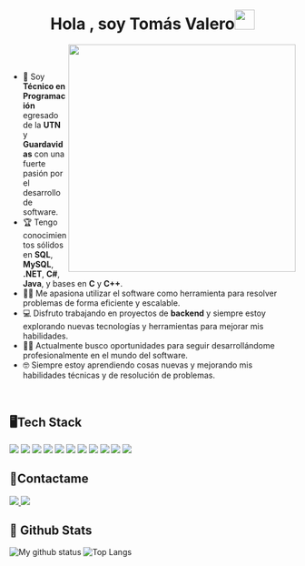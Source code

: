 <h1 align="center"><b>Hola , soy Tomás Valero</b><img src="https://media.giphy.com/media/hvRJCLFzcasrR4ia7z/giphy.gif" width="35"></h1>


<picture> <img align="right" src="https://github.com/7oSkaaa/7oSkaaa/blob/main/Images/Right_Side.gif?raw=true" width = 400px></picture>

<br><br>

- :school: Soy **Técnico en Programación** egresado de la **UTN** y **Guardavidas** con una fuerte pasión por el desarrollo de software.
- :trophy: Tengo conocimientos sólidos en **SQL**, **MySQL**, **.NET**, **C#**, **Java**, y bases en **C** y **C++**.
- :technologist: Me apasiona utilizar el software como herramienta para resolver problemas de forma eficiente y escalable.
- :computer: Disfruto trabajando en proyectos de **backend** y siempre estoy explorando nuevas tecnologías y herramientas para mejorar mis habilidades.
- :student: Actualmente busco oportunidades para seguir desarrollándome profesionalmente en el mundo del software.
- :nerd_face: Siempre estoy aprendiendo cosas nuevas y mejorando mis habilidades técnicas y de resolución de problemas.

<br>


## 🖥️Tech Stack

<span> 
  <img src="https://img.shields.io/badge/HTML5-E34F26?style=for-the-badge&logo=html5&logoColor=white">
  <img src="https://img.shields.io/badge/CSS3-1572B6?style=for-the-badge&logo=css3&logoColor=white">
  <img src="https://img.shields.io/badge/JavaScript-F7DF1E?style=for-the-badge&logo=javascript&logoColor=black">
  <img src="https://img.shields.io/badge/java-%23ED8B00.svg?style=for-the-badge&logo=openjdk&logoColor=white">
  <img src="https://img.shields.io/badge/C-00599C?style=for-the-badge&logo=c&logoColor=white">
  <img src="https://img.shields.io/badge/c++-%2300599C.svg?style=for-the-badge&logo=c%2B%2B&logoColor=white">
  <img src="https://img.shields.io/badge/c%23-%23239120.svg?style=for-the-badge&logo=csharp&logoColor=white">  
  <img src="https://img.shields.io/badge/Microsoft%20SQL%20Server-CC2927?style=for-the-badge&logo=microsoft%20sql%20server&logoColor=white">
  <img src="https://img.shields.io/badge/mysql-4479A1.svg?style=for-the-badge&logo=mysql&logoColor=white">
  <img src="https://img.shields.io/badge/.NET-5C2D91?style=for-the-badge&logo=.net&logoColor=white">
  <img src="https://img.shields.io/badge/bootstrap-%238511FA.svg?style=for-the-badge&logo=bootstrap&logoColor=white">
</span>

## 📱Contactame

<span>
  <a target="_blank" href="https://www.linkedin.com/in/tomas-valero-b125481a7/">
    <img src="https://img.shields.io/badge/linkedin-%230077B5.svg?style=for-the-badge&logo=linkedin&logoColor=white">
  </a>
  <a target="_blank" href="mailto:tomasvalero22@gmail.com">
      <img src="https://img.shields.io/badge/Gmail-D14836?style=for-the-badge&logo=gmail&logoColor=white">
    </a>

</span>

## 👀 Github Stats
![My github status](https://github-readme-stats.vercel.app/api?username=tomivalero&show_icons=true&include_all_commits=true)
![Top Langs](https://github-readme-stats.vercel.app/api/top-langs/?username=tomivalero&layout=compact)
